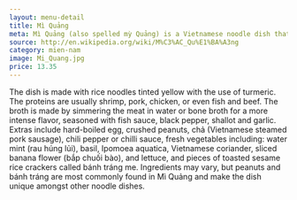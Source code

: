 ```yaml
---
layout: menu-detail
title: Mì Quảng
meta: Mì Quảng (also spelled mỳ Quảng) is a Vietnamese noodle dish that originated from Quảng Nam Province in central Vietnam.
source: http://en.wikipedia.org/wiki/M%C3%AC_Qu%E1%BA%A3ng
category: mien-nam
image: Mi_Quang.jpg
price: 13.35
---
```



The dish is made with rice noodles tinted yellow with the use of turmeric. The proteins are usually shrimp, pork, chicken, or even fish and beef. The broth is made by simmering the meat in water or bone broth for a more intense flavor, seasoned with fish sauce, black pepper, shallot and garlic. Extras include hard-boiled egg, crushed peanuts, chả (Vietnamese steamed pork sausage), chili pepper or chilli sauce, fresh vegetables including: water mint (rau húng lủi), basil, Ipomoea aquatica, Vietnamese coriander, sliced banana flower (bắp chuối bào), and lettuce, and pieces of toasted sesame rice crackers called bánh tráng me. Ingredients may vary, but peanuts and bánh tráng are most commonly found in Mì Quảng and make the dish unique amongst other noodle dishes.